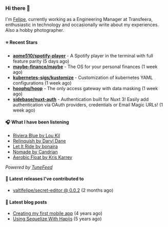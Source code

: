 ### Hi there 👋

I'm [Felipe](https://felipevm.com), currently working as a Engineering Manager at Transfeera, enthusiastic in technology and occasionally write about my experiences. Also a hobby photographer.

#### ⭐ Recent Stars
- **[aome510/spotify-player](https://github.com/aome510/spotify-player)** - A Spotify player in the terminal with full feature parity (5 days ago)
- **[maybe-finance/maybe](https://github.com/maybe-finance/maybe)** - The OS for your personal finances (1 week ago)
- **[kubernetes-sigs/kustomize](https://github.com/kubernetes-sigs/kustomize)** - Customization of kubernetes YAML configurations (1 week ago)
- **[hoophq/hoop](https://github.com/hoophq/hoop)** - The only access gateway with data masking (1 week ago)
- **[sidebase/nuxt-auth](https://github.com/sidebase/nuxt-auth)** - Authentication built for Nuxt 3! Easily add authentication via OAuth providers, credentials or Email Magic URLs! (1 week ago)

#### 🎧 What I have been listening
- [Riviera Blue by Lou Kil](https://open.spotify.com/track/7DiVzbxu9xlNNVEossvvGO)
- [Relinquish by Daryl Dane](https://open.spotify.com/track/6zb7b21yPSuZlUXkMP8gyy)
- [Let It Ride by bonaira](https://open.spotify.com/track/2r3NQbibPInZjT1VxAOrFh)
- [Nomade by Candrian](https://open.spotify.com/track/6R48AoBcoZshOkEvvxDxQO)
- [Aerobic Float by Kris Karrey](https://open.spotify.com/track/4aP3t84CNic7OwGoZsatmR)

_Powered by [TuneFeed](https://tunefeed.app?ref=valtlfelipe-gh-profile)_ 

#### 🚀 Latest releases I've contributed to


- [valtlfelipe/secret-editor @ 0.0.2](https://github.com/valtlfelipe/secret-editor/releases/tag/0.0.2) (2 months ago)

#### 📄 Latest blog posts
- [Creating my first mobile app](https://felipevm.com/posts/creating-my-first-mobile-app/) (4 years ago)
- [Using Sequelize With Hapijs](https://felipevm.com/posts/using-sequelize-with-hapijs/) (5 years ago)
